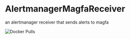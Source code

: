 # AlertmanagerMagfaReceiver
an alertmanager receiver that sends alerts to magfa

![Docker Pulls](https://img.shields.io/docker/pulls/ahmadalli/alertmanager-magfa-receiver?style=for-the-badge)
